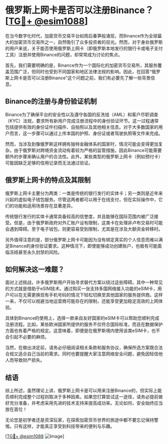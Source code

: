 # 俄罗斯上网卡是否可以注册Binance？[[TG💪+ @esim1088](https://t.me/s/esim1088)]

在当今数字化时代，加密货币交易平台如雨后春笋般涌现，而Binance作为全球最大的加密货币交易所之一，自然吸引了众多投资者的目光。然而，对于身处俄罗斯的用户来说，关于能否使用俄罗斯上网卡（即俄罗斯本地发行的银行卡或电子支付工具）注册并使用Binance的问题，却常常成为讨论的焦点。

首先，我们需要明确的是，Binance作为一个国际化的加密货币交易所，其服务覆盖范围广泛，但同时也受到不同国家和地区法律法规的影响。因此，在回答“俄罗斯上网卡是否可以注册Binance”这个问题之前，我们有必要先了解一些背景信息。

## Binance的注册与身份验证机制

Binance为了确保平台的安全性以及遵守各国的反洗钱（AML）和客户尽职调查（KYC）法规，要求所有新用户完成注册流程中的身份验证环节。这一过程通常包括提供有效的身份证件扫描件、自拍照以及其他相关信息。对于大多数国家的用户而言，这一步骤可以通过上传本国的护照、身份证或者驾驶执照等文件来完成。

然而，当涉及到像俄罗斯这样拥有独特金融体系的国家时，情况可能会变得更加复杂。由于俄罗斯对跨境资金流动有着较为严格的监管措施，因此Binance可能需要额外的步骤来确认用户的合法性。此外，某些类型的俄罗斯上网卡（例如预付卡）可能因缺乏足够的信用记录而无法通过验证。

## 俄罗斯上网卡的特点及其限制

俄罗斯上网卡主要分为两类：一类是传统的银行发行的实体卡；另一类则是近年来兴起的虚拟电子钱包服务。尽管这两者都可以用于在线支付，但在实际操作中，它们的功能和适用场景存在显著差异。

传统银行发行的实体卡通常具备较高的信誉度，并且能够在国际范围内被广泛接受。但是，由于俄罗斯政府对外汇账户设有限制，这类卡在处理非卢布交易时可能会遇到障碍。至于电子钱包，则更容易受到限制，尤其是在涉及大额资金转移时。

另外值得注意的是，部分俄罗斯上网卡可能因为没有绑定真实的个人信息而难以满足Binance的身份验证要求。这种情况下，即使能够成功创建账户，也极有可能面临冻结甚至永久封禁的风险。

## 如何解决这一难题？

面对上述挑战，许多俄罗斯用户开始寻求替代方案以绕过这些障碍。其中一种常见的方式就是借助于eSIM技术。通过购买一张支持多国网络接入功能的eSIM卡，用户可以在无需更换现有手机号码的情况下轻松切换至其他国家的服务提供商。这样一来，不仅可以规避当地运营商可能存在的限制，还能享受更加稳定高效的上网体验。

具体到Binance的使用上，选择一款来自友好国家的eSIM卡可以帮助您顺利完成注册流程。比如，某些欧洲国家所提供的服务不仅符合国际标准，而且在数据保护方面也有着严格的规定。这意味着，即便是在俄罗斯境内使用该类eSIM卡，也不会引起不必要的麻烦。

当然，在做出决定前，请务必仔细阅读相关条款和服务协议，确保所选方案既合法合规又适合自己当前的需求。同时也要提醒大家注意网络安全问题，避免因轻信他人而导致财产损失。

## 结语

综上所述，虽然理论上讲，俄罗斯上网卡是可以用来注册Binance的，但实际上能否顺利完成整个过程则取决于多种因素。如果您打算尝试这一途径，请务必提前做好充分准备，并考虑采用先进的技术支持来提高成功率。无论如何，安全始终应当放在首位！

无论您是初学者还是资深玩家，在探索加密货币世界的旅途中都不要忘记保持警惕。只有这样，才能真正享受到科技带来的便利与乐趣。

[[TG💪+ @esim1088](https://t.me/s/esim1088) ![Image](https://i.postimg.cc/4NQfJmqS/Snipaste-2025-05-13-00-14-12.png)]